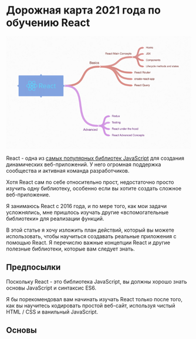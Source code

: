 # **Дорожная карта 2021 года по обучению React**

![logo image](img/logo.png)

React - одна из [самых популярных библиотек JavaScript](https://www.thinslices.com/blog/infographic-react.js-statistics) для создания динамических веб-приложений. У него огромная поддержка сообщества и активная команда разработчиков.

Хотя React сам по себе относительно прост, недостаточно просто изучить одну библиотеку, особенно если вы хотите создать сложное веб-приложение.

Я занимаюсь React с 2016 года, и по мере того, как мои задачи усложнялись, мне пришлось изучать другие «вспомогательные библиотеки» для реализации функций.

В этой статье я хочу изложить план действий, который вы можете использовать, чтобы научиться создавать реальные приложения с помощью React. Я перечислю важные концепции React и другие полезные библиотеки, которые вам следует знать.

## **Предпосылки**

Поскольку React - это библиотека JavaScript, вы должны хорошо знать основы JavaScript и синтаксис ES6.

Я бы порекомендовал вам начинать изучать React только после того, как вы научитесь кодировать простой веб-сайт, используя чистый HTML / CSS и ванильный JavaScript.

## **Основы**
